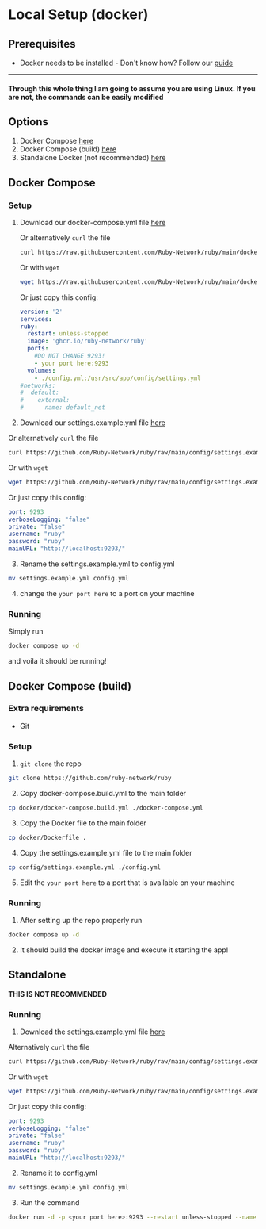 # Local Setup (docker)

## Prerequisites

- Docker needs to be installed - Don't know how? Follow our [guide](./docker-install.md)

---
#### Through this whole thing I am going to assume you are using Linux. If you are not, the commands can be easily modified


## Options

1. Docker Compose [here](#docker-compose)
2. Docker Compose (build) [here](#docker-compose-build)
3. Standalone Docker (not recommended) [here](#standalone)

## Docker Compose

### Setup

1. Download our docker-compose.yml file [here](https://github.com/Ruby-Network/ruby/blob/main/docker/docker-compose.yml)

    Or alternatively `curl` the file
    ```bash
    curl https://raw.githubusercontent.com/Ruby-Network/ruby/main/docker/docker-compose.yml > docker-compose.yml
    ```
    Or with `wget`
    ```bash
    wget https://raw.githubusercontent.com/Ruby-Network/ruby/main/docker/docker-compose.yml
    ```

    Or just copy this config:
    ```yml
    version: '2'
    services:
    ruby:
      restart: unless-stopped
      image: 'ghcr.io/ruby-network/ruby'
      ports:
        #DO NOT CHANGE 9293!
        - your port here:9293
      volumes:
        - ./config.yml:/usr/src/app/config/settings.yml
   #networks:
    #  default:
    #    external:
    #      name: default_net
    ```
2. Download our settings.example.yml file [here](https://github.com/ruby-network/ruby/tree/main/config/settings.example.yml)

Or alternatively `curl` the file
```bash
curl https://github.com/Ruby-Network/ruby/raw/main/config/settings.example.yml
```
Or with `wget`
```bash
wget https://github.com/Ruby-Network/ruby/raw/main/config/settings.example.yml
```
Or just copy this config:
```yml
port: 9293
verboseLogging: "false"
private: "false"
username: "ruby"
password: "ruby"
mainURL: "http://localhost:9293/"
```

3. Rename the settings.example.yml to config.yml
```bash
mv settings.example.yml config.yml
```

4. change the `your port here` to a port on your machine

### Running

Simply run 

```bash 
docker compose up -d
```

and voila it should be running!

## Docker Compose (build)

### Extra requirements
- Git 

### Setup 

1. `git clone` the repo 
```bash 
git clone https://github.com/ruby-network/ruby
```
2. Copy docker-compose.build.yml to the main folder
```bash 
cp docker/docker-compose.build.yml ./docker-compose.yml
```
3. Copy the Docker file to the main folder 
```bash 
cp docker/Dockerfile .
```
4. Copy the settings.example.yml file to the main folder 
```bash
cp config/settings.example.yml ./config.yml
```

5. Edit the `your port here` to a port that is available on your machine 

### Running 

1. After setting up the repo properly run 
```bash 
docker compose up -d
```

2. It should build the docker image and execute it starting the app!

## Standalone 

**THIS IS NOT RECOMMENDED**

### Running 

1. Download the settings.example.yml file [here](https://github.com/ruby-network/ruby/tree/main/config/settings.example.yml) 

Alternatively `curl` the file
```bash
curl https://github.com/Ruby-Network/ruby/raw/main/config/settings.example.yml
```
Or with `wget`
```bash
wget https://github.com/Ruby-Network/ruby/raw/main/config/settings.example.yml
```

Or just copy this config:
```yml
port: 9293
verboseLogging: "false"
private: "false"
username: "ruby"
password: "ruby"
mainURL: "http://localhost:9293/"
```

2. Rename it to config.yml
```bash
mv settings.example.yml config.yml
```

3. Run the command 
```bash
docker run -d -p <your port here>:9293 --restart unless-stopped --name ruby -v ./config.yml:/usr/src/app/config/settings.yml ghcr.io/ruby-network/ruby
```

